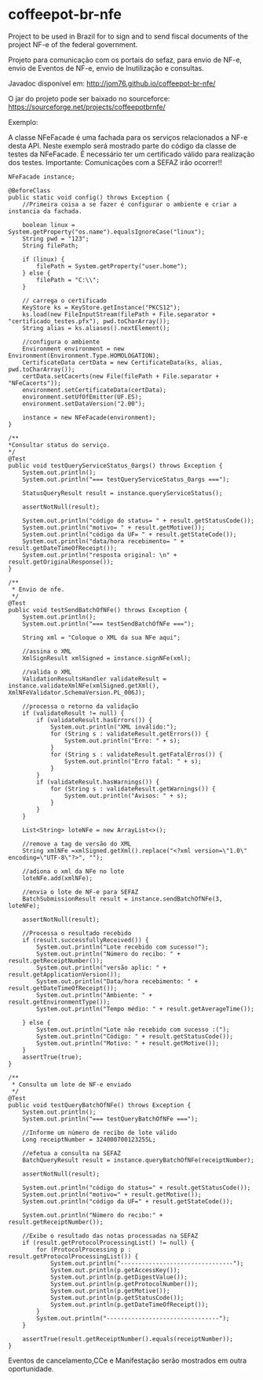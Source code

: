coffeepot-br-nfe
================


Project to be used in Brazil for to sign and to send fiscal documents of the project NF-e of the federal government.

Projeto para comunicação com os portais do sefaz, para envio de NF-e, envio de Eventos de NF-e, envio de Inutilização e consultas.

Javadoc disponível em: 
  http://jom76.github.io/coffeepot-br-nfe/
  
O jar do projeto pode ser baixado no sourceforce: 
    https://sourceforge.net/projects/coffeepotbrnfe/  
  
 
Exemplo:

A classe NFeFacade é uma fachada para os serviços relacionados a NF-e desta API.
Neste exemplo será mostrado parte do código da classe de testes da NFeFacade.
É necessário ter um certificado válido para realização dos testes.
Importante: Comunicações com a SEFAZ irâo ocorrer!!


    NFeFacade instance;

    @BeforeClass
    public static void config() throws Exception {
        //Primeira coisa a se fazer é configurar o ambiente e criar a instancia da fachada.
    
        boolean linux = System.getProperty("os.name").equalsIgnoreCase("linux");
        String pwd = "123";
        String filePath;

        if (linux) {
            filePath = System.getProperty("user.home");
        } else {
            filePath = "C:\\";
        }

        // carrega o certificado
        KeyStore ks = KeyStore.getInstance("PKCS12");
        ks.load(new FileInputStream(filePath + File.separator + "certificado_testes.pfx"), pwd.toCharArray());
        String alias = ks.aliases().nextElement();

        //configura o ambiente
        Environment environment = new Environment(Environment.Type.HOMOLOGATION);
        CertificateData certData = new CertificateData(ks, alias, pwd.toCharArray());
        certData.setCacerts(new File(filePath + File.separator + "NFeCacerts"));
        environment.setCertificateData(certData);
        environment.setUfOfEmitter(UF.ES);
        environment.setDataVersion("2.00");

        instance = new NFeFacade(environment);
    }
    
    /**
    *Consultar status do serviço.
    */
    @Test
    public void testQueryServiceStatus_0args() throws Exception {
        System.out.println();
        System.out.println("=== testQueryServiceStatus_0args ===");

        StatusQueryResult result = instance.queryServiceStatus();

        assertNotNull(result);
        
        System.out.println("código do status= " + result.getStatusCode());
        System.out.println("motivo= " + result.getMotive());
        System.out.println("código da UF= " + result.getStateCode());
        System.out.println("data/hora recebimento= " + result.getDateTimeOfReceipt());
        System.out.println("resposta original: \n" + result.getOriginalResponse());
    }
    
    /**
     * Envio de nfe.
     */
    @Test
    public void testSendBatchOfNFe() throws Exception {
        System.out.println();
        System.out.println("=== testSendBatchOfNFe ===");
        
        String xml = "Coloque o XML da sua NFe aqui";
        
        //assina o XML
        XmlSignResult xmlSigned = instance.signNFe(xml);
        
        //valida o XML
        ValidationResultsHandler validateResult = instance.validateXmlNFe(xmlSigned.getXml(), XmlNFeValidator.SchemaVersion.PL_006J);

        //processa o retorno da validação
        if (validateResult != null) {
            if (validateResult.hasErrors()) {
                System.out.println("XML inválido:");
                for (String s : validateResult.getErrors()) {
                    System.out.println("Erro: " + s);
                }
                for (String s : validateResult.getFatalErros()) {
                    System.out.println("Erro fatal: " + s);
                }
            }
            if (validateResult.hasWarnings()) {
                for (String s : validateResult.getWarnings()) {
                    System.out.println("Avisos: " + s);
                }
            }
        }

        List<String> loteNFe = new ArrayList<>();
        
        //remove a tag de versão do XML
        String xmlNFe =xmlSigned.getXml().replace("<?xml version=\"1.0\" encoding=\"UTF-8\"?>", "");
        
        //adiona o xml da NFe no lote
        loteNFe.add(xmlNFe);

        //envia o lote de NF-e para SEFAZ
        BatchSubmissionResult result = instance.sendBatchOfNFe(3, loteNFe);

        assertNotNull(result);

        //Processa o resultado recebido
        if (result.successfullyReceived()) {
            System.out.println("Lote recebido com sucesso!");
            System.out.println("Número do recibo: " + result.getReceiptNumber());
            System.out.println("versão aplic: " + result.getApplicationVersion());
            System.out.println("Data/hora recebimento: " + result.getDateTimeOfReceipt());
            System.out.println("Ambiente: " + result.getEnvironmentType());
            System.out.println("Tempo médio: " + result.getAverageTime());

        } else {
            System.out.println("Lote não recebido com sucesso :(");
            System.out.println("Código: " + result.getStatusCode());
            System.out.println("Motivo: " + result.getMotive());
        }
        assertTrue(true);
    }
    
    /**
     * Consulta um lote de NF-e enviado
     */
    @Test
    public void testQueryBatchOfNFe() throws Exception {
        System.out.println();
        System.out.println("=== testQueryBatchOfNFe ===");

        //Informe um número de recibo de lote válido
        Long receiptNumber = 324000700123255L;

        //efetua a consulta na SEFAZ
        BatchQueryResult result = instance.queryBatchOfNFe(receiptNumber);

        assertNotNull(result);

        System.out.println("código do status=" + result.getStatusCode());
        System.out.println("motivo=" + result.getMotive());
        System.out.println("código da UF=" + result.getStateCode());

        System.out.println("Número do recibo:" + result.getReceiptNumber());

        //Exibe o resultado das notas processadas na SEFAZ
        if (result.getProtocolProcessingList() != null) {
            for (ProtocolProcessing p : result.getProtocolProcessingList()) {
                System.out.println("--------------------------------");
                System.out.println(p.getAccessKey());
                System.out.println(p.getDigestValue());
                System.out.println(p.getProtocolNumber());
                System.out.println(p.getMotive());
                System.out.println(p.getStatusCode());
                System.out.println(p.getDateTimeOfReceipt());
            }
            System.out.println("--------------------------------");
        }

        assertTrue(result.getReceiptNumber().equals(receiptNumber));
    }
    
    
    
Eventos de cancelamento,CCe e Manifestação serão mostrados em outra oportunidade.


  
